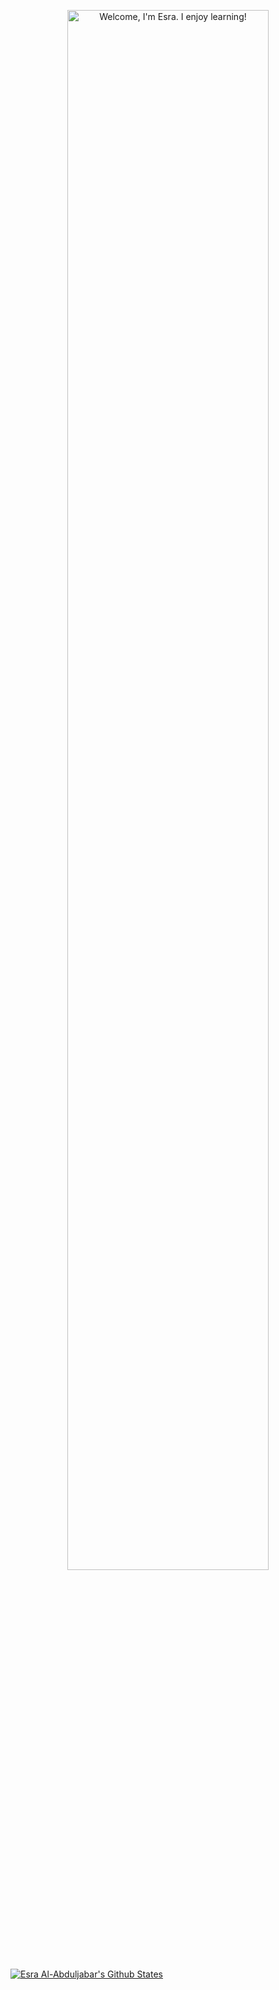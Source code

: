 <p align="center"><a href="https://anuraghazra.github.io"><img width="80%" alt="Welcome, I'm Esra. I enjoy learning!" src="./assets/gh-readme-header.png" /></a></p>

[![Esra Al-Abduljabar's Github States](https://github-readme-stats.vercel.app/api?username=EsraWameed&show_icons=true&theme=dracula)](https://github.com/EsraWameed/github-readme-stats)


